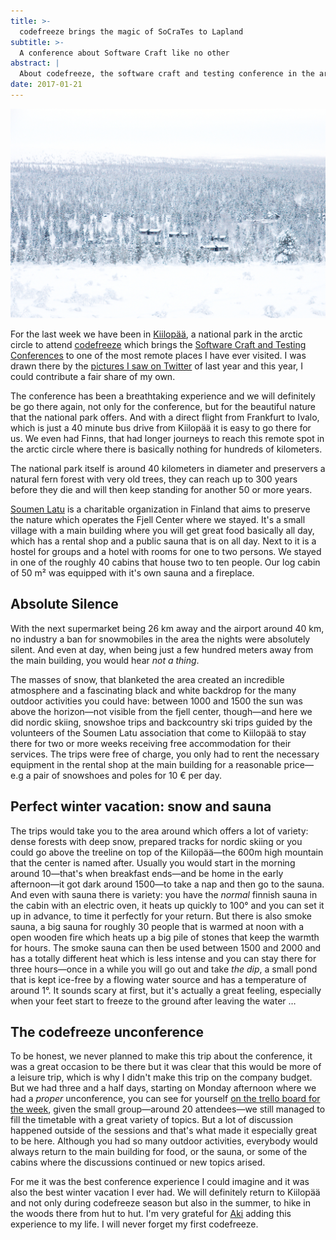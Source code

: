 ```yaml
---
title: >-
  codefreeze brings the magic of SoCraTes to Lapland
subtitle: >-
  A conference about Software Craft like no other
abstract: |
  About codefreeze, the software craft and testing conference in the arctic circle
date: 2017-01-21
---
```


![Kiilopää, Finland](../media/2017-01-21-codefreeze-brings-the-magic-of-socrates-to-lapland.jpg)

For the last week we have been in [Kiilopää][kiilopaa], a national park in the
arctic circle to attend [codefreeze][cf] which brings the [Software Craft and
Testing Conferences][socrates] to one of the most remote places I have ever
visited. I was drawn there by the [pictures I saw on Twitter][hashtagcf] of last
year and this year, I could contribute a fair share of my own.

The conference has been a breathtaking experience and we will definitely be go
there again, not only for the conference, but for the beautiful nature that the
national park offers. And with a direct flight from Frankfurt to Ivalo, which is
just a 40 minute bus drive from Kiilopää it is easy to go there for us. We even
had Finns, that had longer journeys to reach this remote spot in the arctic
circle where there is basically nothing for hundreds of kilometers.

The national park itself is around 40 kilometers in diameter and preservers a
natural fern forest with very old trees, they can reach up to 300 years before
they die and will then keep standing for another 50 or more years.

[Soumen Latu][sl] is a charitable organization in Finland that aims to preserve
the nature which operates the Fjell Center where we stayed. It's a small village
with a main building where you will get great food basically all day, which has
a rental shop and a public sauna that is on all day. Next to it is a hostel for
groups and a hotel with rooms for one to two persons. We stayed in one of the
roughly 40 cabins that house two to ten people. Our log cabin of 50 m² was
equipped with it's own sauna and a fireplace.

## Absolute Silence

With the next supermarket being 26 km away and the airport around 40 km, no
industry a ban for snowmobiles in the area the nights were absolutely silent.
And even at day, when being just a few hundred meters away from the main
building, you would hear _not a thing_.

The masses of snow, that blanketed the area created an incredible atmosphere and
a fascinating black and white backdrop for the many outdoor activities you could
have: between 1000 and 1500 the sun was above the horizon—not visible from the
fjell center, though—and here we did nordic skiing, snowshoe trips and
backcountry ski trips guided by the volunteers of the Soumen Latu association
that come to Kiilopää to stay there for two or more weeks receiving free
accommodation for their services. The trips were free of charge, you only had to
rent the necessary equipment in the rental shop at the main building for a
reasonable price—e.g a pair of snowshoes and poles for 10 € per day.

## Perfect winter vacation: snow and sauna

The trips would take you to the area around which offers a lot of variety: dense
forests with deep snow, prepared tracks for nordic skiing or you could go above
the treeline on top of the Kiilopää—the 600m high mountain that the center is
named after. Usually you would start in the morning around 10—that's when
breakfast ends—and be home in the early afternoon—it got dark around 1500—to
take a nap and then go to the sauna. And even with sauna there is variety: you
have the _normal_ finnish sauna in the cabin with an electric oven, it heats up
quickly to 100° and you can set it up in advance, to time it perfectly for your
return. But there is also smoke sauna, a big sauna for roughly 30 people that is
warmed at noon with a open wooden fire which heats up a big pile of stones that
keep the warmth for hours. The smoke sauna can then be used between 1500 and
2000 and has a totally different heat which is less intense and you can stay
there for three hours—once in a while you will go out and take _the dip_, a
small pond that is kept ice-free by a flowing water source and has a temperature
of around 1°. It sounds scary at first, but it's actually a great feeling,
especially when your feet start to freeze to the ground after leaving the water
…

## The codefreeze unconference

To be honest, we never planned to make this trip about the conference, it was a
great occasion to be there but it was clear that this would be more of a leisure
trip, which is why I didn't make this trip on the company budget. But we had
three and a half days, starting on Monday afternoon where we had a _proper_
unconference, you can see for yourself [on the trello board for the
week][timetable], given the small group—around 20 attendees—we still managed to
fill the timetable with a great variety of topics. But a lot of discussion
happened outside of the sessions and that's what made it especially great to be
here. Although you had so many outdoor activities, everybody would always return
to the main building for food, or the sauna, or some of the cabins where the
discussions continued or new topics arised.

For me it was the best conference experience I could imagine and it was also the
best winter vacation I ever had. We will definitely return to Kiilopää and not
only during codefreeze season but also in the summer, to hike in the woods there
from hut to hut. I'm very grateful for [Aki][aki] adding this experience to my
life. I will never forget my first codefreeze.

[kiilopaa]: http://www.kiilopaa.fi/en/home.html
[cf]: http://codefreeze.fi
[socrates]: https://socrates-conference.de/
[hashtagcf]:
  https://twitter.com/search?f=tweets&vertical=default&q=%23codefreeze&src=typd
[sl]: https://www.suomenlatu.fi/
[timetable]: https://trello.com/b/zIYeI0me/codefreeze-2017
[aki]: https://www.linkedin.com/in/rinkkasatiainen/de
[flickr]: https://www.flickr.com/photos/tacker/albums/72157677944796900
